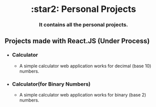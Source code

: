 <h1 align="center"> :star2: Personal Projects </h1>
<h3 align="center"> It contains all the personal projects. </h3>


## Projects made with React.JS (Under Process)
- ### **Calculator**
  - A simple calculator web application works for decimal (base 10) numbers.
- ### **Calculator(for Binary Numbers)**
  - A simple calculator web application works for binary (base 2) numbers.
